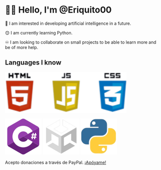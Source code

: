 # 🙋‍♂️ Hello, I'm @Eriquito00

💟 I am interested in developing artificial intelligence in a future.

😊 I am currently learning Python.

♾️ I am looking to collaborate on small projects to be able to learn more and be of more help.

## Languages I know
![HTML CSS JAVASCRIPT](https://raw.githubusercontent.com/Eriquito00/Eriquito00/main/img/htmlcssjs.png)

![C-SHARP](https://raw.githubusercontent.com/Eriquito00/Eriquito00/main/img/c-sharp.png)
![UNITY](https://raw.githubusercontent.com/Eriquito00/Eriquito00/main/img/unity.png)
![PYTHON](https://raw.githubusercontent.com/Eriquito00/Eriquito00/main/img/python.png)


Acepto donaciones a través de PayPal. [¡Apóyame!](https://www.paypal.com/tudirección)
